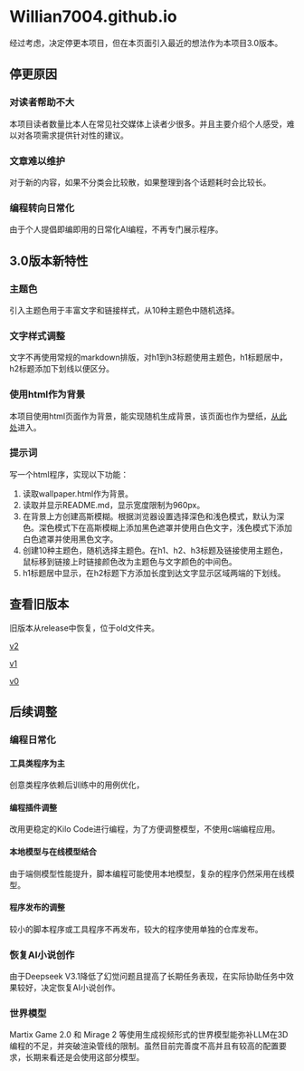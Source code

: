 # Willian7004.github.io
经过考虑，决定停更本项目，但在本页面引入最近的想法作为本项目3.0版本。
## 停更原因
### 对读者帮助不大
本项目读者数量比本人在常见社交媒体上读者少很多。并且主要介绍个人感受，难以对各项需求提供针对性的建议。
### 文章难以维护
对于新的内容，如果不分类会比较散，如果整理到各个话题耗时会比较长。
### 编程转向日常化
由于个人提倡即编即用的日常化AI编程，不再专门展示程序。
## 3.0版本新特性
### 主题色
引入主题色用于丰富文字和链接样式，从10种主题色中随机选择。
### 文字样式调整
文字不再使用常规的markdown排版，对h1到h3标题使用主题色，h1标题居中，h2标题添加下划线以便区分。
### 使用html作为背景
本项目使用html页面作为背景，能实现随机生成背景，该页面也作为壁纸，[从此处](wallpaper.html)进入。
### 提示词
写一个html程序，实现以下功能：
1. 读取wallpaper.html作为背景。
2. 读取并显示README.md，显示宽度限制为960px。
3. 在背景上方创建高斯模糊。根据浏览器设置选择深色和浅色模式，默认为深色。深色模式下在高斯模糊上添加黑色遮罩并使用白色文字，浅色模式下添加白色遮罩并使用黑色文字。
4. 创建10种主题色，随机选择主题色。在h1、h2、h3标题及链接使用主题色，鼠标移到链接上时链接颜色改为主题色与文字颜色的中间色。
5. h1标题居中显示，在h2标题下方添加长度到达文字显示区域两端的下划线。
## 查看旧版本
旧版本从release中恢复，位于old文件夹。

[v2](old/v2.9/index.html)

[v1](old/v1.9/index.html)

[v0](old/v0.9/index.html)
## 后续调整

### 编程日常化
#### 工具类程序为主
创意类程序依赖后训练中的用例优化，
#### 编程插件调整
改用更稳定的Kilo Code进行编程，为了方便调整模型，不使用c端编程应用。
#### 本地模型与在线模型结合
由于端侧模型性能提升，脚本编程可能使用本地模型，复杂的程序仍然采用在线模型。
#### 程序发布的调整
较小的脚本程序或工具程序不再发布，较大的程序使用单独的仓库发布。
### 恢复AI小说创作
由于Deepseek V3.1降低了幻觉问题且提高了长期任务表现，在实际协助任务中效果较好，决定恢复AI小说创作。
### 世界模型
Martix Game 2.0 和 Mirage 2 等使用生成视频形式的世界模型能弥补LLM在3D编程的不足，并突破渲染管线的限制。虽然目前完善度不高并且有较高的配置要求，长期来看还是会使用这部分模型。
